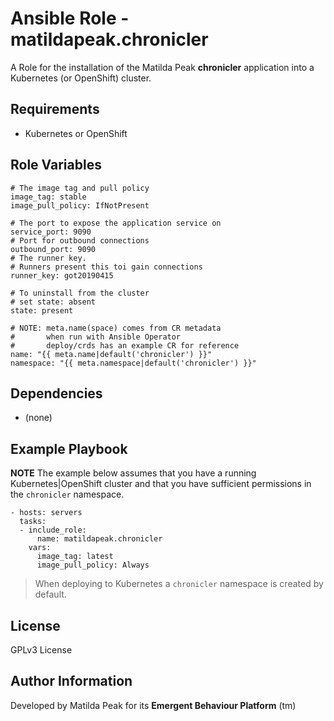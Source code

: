 Ansible Role - matildapeak.chronicler
=====================================

A Role for the installation of the Matilda Peak **chronicler** application
into a Kubernetes (or OpenShift) cluster.

Requirements
------------

-   Kubernetes or OpenShift 

Role Variables
--------------

    # The image tag and pull policy
    image_tag: stable
    image_pull_policy: IfNotPresent
    
    # The port to expose the application service on
    service_port: 9090
    # Port for outbound connections
    outbound_port: 9090
    # The runner key.
    # Runners present this toi gain connections
    runner_key: got20190415
    
    # To uninstall from the cluster
    # set state: absent
    state: present
    
    # NOTE: meta.name(space) comes from CR metadata
    #       when run with Ansible Operator
    #       deploy/crds has an example CR for reference
    name: "{{ meta.name|default('chronicler') }}"
    namespace: "{{ meta.namespace|default('chronicler') }}"

Dependencies
------------

-   (none)

Example Playbook
----------------

**NOTE** The example below assumes that you have a running Kubernetes|OpenShift
cluster and that you have sufficient permissions in the `chronicler` namespace.

    - hosts: servers
      tasks:
      - include_role:
          name: matildapeak.chronicler
        vars:
          image_tag: latest
          image_pull_policy: Always

>   When deploying to Kubernetes a `chronicler` namespace is created by default.

License
-------

GPLv3 License

Author Information
------------------

Developed by Matilda Peak for its **Emergent Behaviour Platform** (tm)
